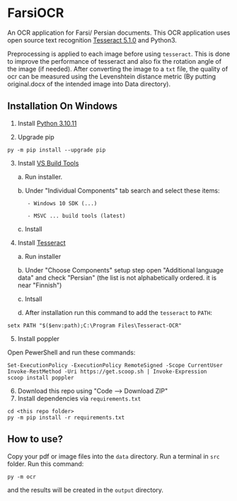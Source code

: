 # FarsiOCR
An OCR application for Farsi/ Persian documents.
This OCR application uses open source text recognition [Tesseract 5.1.0](https://github.com/tesseract-ocr/tessdoc) and Python3.

Preprocessing is applied to each image before using `tesseract`. This is done to improve the performance of tesseract and also fix the rotation angle of the image (if needed). After converting the image to a `txt` file, the quality of ocr can be measured using the Levenshtein distance metric (By putting original.docx of the intended image into Data directory). 

## Installation On Windows

1. Install [Python 3.10.11](https://www.python.org/ftp/python/3.10.11/python-3.10.11-amd64.exe)

2. Upgrade pip

```shell
py -m pip install --upgrade pip
```

3. Install [VS Build Tools](https://aka.ms/vs/17/release/vs_BuildTools.exe)

      a. Run installer.
  
      b. Under "Individual Components" tab search and select these items:
  
          - Windows 10 SDK (...)
      
          - MSVC ... build tools (latest)
      
      c. Install

4. Install [Tesseract](https://github.com/UB-Mannheim/tesseract/wiki)

      a. Run installer
  
      b. Under "Choose Components" setup step open "Additional language data" and check "Persian" (the list is not alphabetically ordered. it is near "Finnish")
  
      c. Intsall
  
      d. After installation run this command to add the `tesseract` to `PATH`:
  
```shell
setx PATH "$($env:path);C:\Program Files\Tesseract-OCR"
```

5. Install poppler

Open PewerShell and run these commands:

```shell
Set-ExecutionPolicy -ExecutionPolicy RemoteSigned -Scope CurrentUser
Invoke-RestMethod -Uri https://get.scoop.sh | Invoke-Expression
scoop install poppler
```

6. Download this repo using "Code --> Download ZIP"
7. Install dependencies via `requirements.txt`
```shell
cd <this repo folder>
py -m pip install -r requirements.txt
```

## How to use?
Copy your pdf or image files into the `data` directory.
Run a terminal in `src` folder.
Run this command:
```shell
py -m ocr
```
and the results will be created in the `output` directory.
